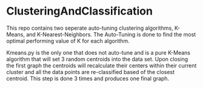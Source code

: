 # ClusteringAndClassification

This repo contains two seperate auto-tuning clustering algorithms, K-Means, and K-Nearest-Neighbors. 
The Auto-Tuning is done to find the most optimal performing value of K for each algorithm. 

Kmeans.py is the only one that does not auto-tune and is a pure K-Means algorithm that will set 3 random centroids
into the data set. Upon closing the first graph the centroids will recalculate their centers within their current cluster and
all the data points are re-classified based of the closest centroid. This step is done 3 times and produces one final graph.

